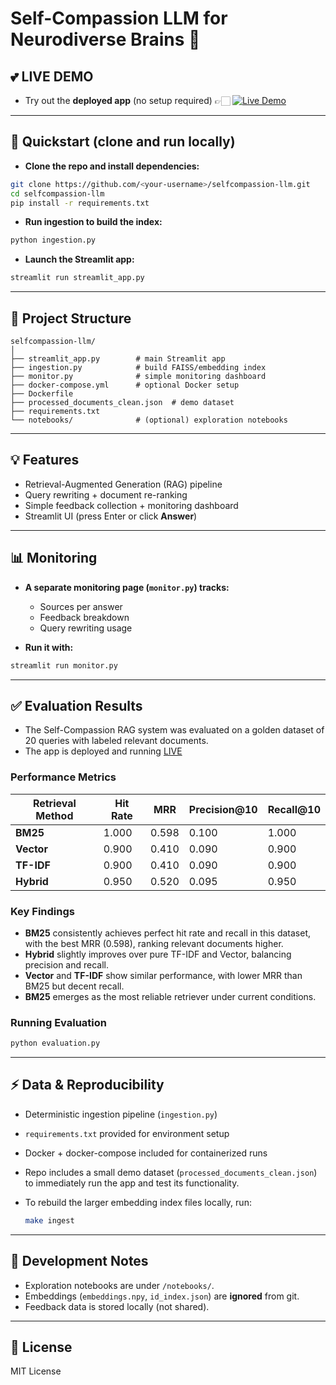 # Self-Compassion LLM for Neurodiverse Brains 🧠

## 💕 LIVE DEMO
- Try out the **deployed app** (no setup required) 👉🏻 [![Live Demo](https://img.shields.io/badge/demo-online-brightgreen?style=for-the-badge)](https://selfcompassion.streamlit.app/)

---

## 🚀 Quickstart (clone and run locally)
- **Clone the repo and install dependencies:**

```bash
git clone https://github.com/<your-username>/selfcompassion-llm.git
cd selfcompassion-llm
pip install -r requirements.txt
```

- **Run ingestion to build the index:**

```bash
python ingestion.py
```

- **Launch the Streamlit app:**

```bash
streamlit run streamlit_app.py
```

---

## 📂 Project Structure

```
selfcompassion-llm/
│
├── streamlit_app.py        # main Streamlit app
├── ingestion.py            # build FAISS/embedding index
├── monitor.py              # simple monitoring dashboard
├── docker-compose.yml      # optional Docker setup
├── Dockerfile
├── processed_documents_clean.json  # demo dataset
├── requirements.txt
└── notebooks/              # (optional) exploration notebooks
```

---

## 💡 Features

- Retrieval-Augmented Generation (RAG) pipeline  
- Query rewriting + document re-ranking  
- Simple feedback collection + monitoring dashboard  
- Streamlit UI (press Enter or click **Answer**)  

---

## 📊 Monitoring

- **A separate monitoring page (`monitor.py`) tracks:**

  - Sources per answer  
  - Feedback breakdown  
  - Query rewriting usage  

- **Run it with:**

```bash
streamlit run monitor.py
```

---

## ✅ Evaluation Results

- The Self-Compassion RAG system was evaluated on a golden dataset of 20 queries with labeled relevant documents.
- The app is deployed and running [LIVE](https://selfcompassion.streamlit.app/)

### Performance Metrics

| Retrieval Method | Hit Rate | MRR   | Precision@10 | Recall@10 |
|------------------|----------|-------|--------------|-----------|
| **BM25**         | 1.000    | 0.598 | 0.100        | 1.000     |
| **Vector**       | 0.900    | 0.410 | 0.090        | 0.900     |
| **TF-IDF**       | 0.900    | 0.410 | 0.090        | 0.900     |
| **Hybrid**       | 0.950    | 0.520 | 0.095        | 0.950     |

### Key Findings
- **BM25** consistently achieves perfect hit rate and recall in this dataset, with the best MRR (0.598), ranking relevant documents higher.
- **Hybrid** slightly improves over pure TF-IDF and Vector, balancing precision and recall.
- **Vector** and **TF-IDF** show similar performance, with lower MRR than BM25 but decent recall.
- **BM25** emerges as the most reliable retriever under current conditions.

### Running Evaluation

```bash
python evaluation.py
```

---

## ⚡ Data & Reproducibility

- Deterministic ingestion pipeline (`ingestion.py`)  
- `requirements.txt` provided for environment setup  
- Docker + docker-compose included for containerized runs
- Repo includes a small demo dataset (`processed_documents_clean.json`) to immediately run the app and test its functionality.
- To rebuild the larger embedding index files locally, run:
  
  ```bash
  make ingest
  ```

---

## 📘 Development Notes

- Exploration notebooks are under `/notebooks/`.  
- Embeddings (`embeddings.npy`, `id_index.json`) are **ignored** from git.  
- Feedback data is stored locally (not shared).  

---

## 📜 License

MIT License

